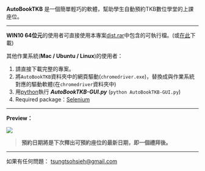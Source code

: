 **AutoBookTKB** 是一個簡單輕巧的軟體，幫助學生自動預約TKB數位學堂的上課座位。
  
--------------------------
**WIN10 64位元**的使用者可直接使用本專案[dist.rar](https://github.com/heyfey/AutoBookTKB/blob/master/dist.rar)中包含的可執行檔。(或[在此](https://drive.google.com/open?id=1Z2_myn0V9EGksSFVX_NGtw2HxfhmU593)下載)
  
其他作業系統(**Mac / Ubuntu / Linux**)的使用者：
1. 請直接下載完整的專案。
2. 將`AutoBookTKB`資料夾中的網頁驅動(`chromedriver.exe`)，替換成與作業系統對應的驅動軟體(在`chromedriver`資料夾中)
3. 用[python](https://www.python.org/downloads/)執行 **_AutoBookTKB-GUI.py_**  (`python AutoBookTKB-GUI.py`)
4. Required package：[Selenium ](https://selenium-python.readthedocs.io/installation.html)
  
--------------------------
**Preview：**
  
![](https://i.imgur.com/zt4GWnU.png)
  
>**預約日期將是下次釋出可預約座位的最新日期，即一個禮拜後。**
  
  
--------------------------
如果有任何問題：
tsungtsohsieh@gmail.com
